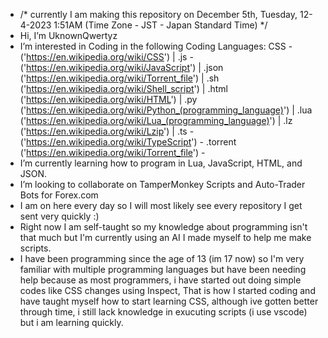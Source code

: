 -  /* currently I am making this repository on December 5th, Tuesday, 12-4-2023 1:51AM (Time Zone - JST - Japan Standard Time) */
-  Hi, I’m UknownQwertyz
-  I’m interested in Coding in the following Coding Languages: CSS - ('https://en.wikipedia.org/wiki/CSS') | .js - ('https://en.wikipedia.org/wiki/JavaScript') | .json ('https://en.wikipedia.org/wiki/Torrent_file') | .sh ('https://en.wikipedia.org/wiki/Shell_script') | .html ('https://en.wikipedia.org/wiki/HTML') | .py ('https://en.wikipedia.org/wiki/Python_(programming_language)') | .lua ('https://en.wikipedia.org/wiki/Lua_(programming_language)') | .lz ('https://en.wikipedia.org/wiki/Lzip') | .ts - ('https://en.wikipedia.org/wiki/TypeScript') - .torrent ('https://en.wikipedia.org/wiki/Torrent_file') - 
-  I’m currently learning how to program in Lua, JavaScript, HTML, and JSON.
-  I’m looking to collaborate on TamperMonkey Scripts and Auto-Trader Bots for Forex.com
-  I am on here every day so I will most likely see every repository I get sent very quickly :)
-  Right now I am self-taught so my knowledge about programming isn't that much but I'm currently using an AI I made myself to help me make scripts.
-  I have been programming since the age of 13 (im 17 now) so I'm very familiar with multiple programming languages but have been needing help because as most programmers, i have started out doing simple codes like CSS changes using Inspect, That is how I started coding and have taught myself how to start learning CSS, although ive gotten better through time, i still lack knowledge in exucuting scripts (i use vscode) but i am learning quickly.
